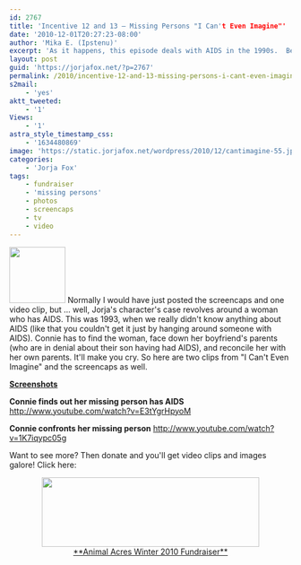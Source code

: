 ```yaml
---
id: 2767
title: 'Incentive 12 and 13 — Missing Persons "I Can't Even Imagine"'
date: '2010-12-01T20:27:23-08:00'
author: 'Mika E. (Ipstenu)'
excerpt: 'As it happens, this episode deals with AIDS in the 1990s.  Because of today being World AIDS Day, I''m posting both the clips and the screencaps.'
layout: post
guid: 'https://jorjafox.net/?p=2767'
permalink: /2010/incentive-12-and-13-missing-persons-i-cant-even-imagine/
s2mail:
    - 'yes'
aktt_tweeted:
    - '1'
Views:
    - '1'
astra_style_timestamp_css:
    - '1634480869'
image: 'https://static.jorjafox.net/wordpress/2010/12/cantimagine-55.jpg'
categories:
    - 'Jorja Fox'
tags:
    - fundraiser
    - 'missing persons'
    - photos
    - screencaps
    - tv
    - video
---
```


<img src="//static.jorjafox.net/wordpress/2010/12/cantimagine-55-100x100.jpg" alt="" title="cantimagine-55" width="100" height="100" class="alignleft size-thumbnail wp-image-2768" /> Normally I would have just posted the screencaps and one video clip, but ... well, Jorja's character's case revolves around a woman who has AIDS.  This was 1993, when we really didn't know anything about AIDS (like that you couldn't get it just by hanging around someone with AIDS).  Connie has to find the woman, face down her boyfriend's parents (who are in denial about their son having had AIDS), and reconcile her with her own parents.  It'll make you cry.  So here are two clips from "I Can't Even Imagine" and the screencaps as well.

**<a href="https://jorjafox.net/gallery/tv/missingpersons/imagine">Screenshots</a>**

**Connie finds out her missing person has AIDS**
http://www.youtube.com/watch?v=E3tYgrHpyoM

**Connie confronts her missing person**
http://www.youtube.com/watch?v=1K7iqypc05g

Want to see more? Then donate and you'll get video clips and images galore!  Click here:
<center><a href="http://www.crowdrise.com/jfo-animalacres2010/fundraiser/jorjafoxonline"><img src="//static.jorjafox.net/wordpress/2010/11/crowdrise.jpg" alt="" title="crowdrise" width="388" height="124" class="aligncenter size-full wp-image-2683" /><br />**Animal Acres Winter 2010 Fundraiser**</a></center>
